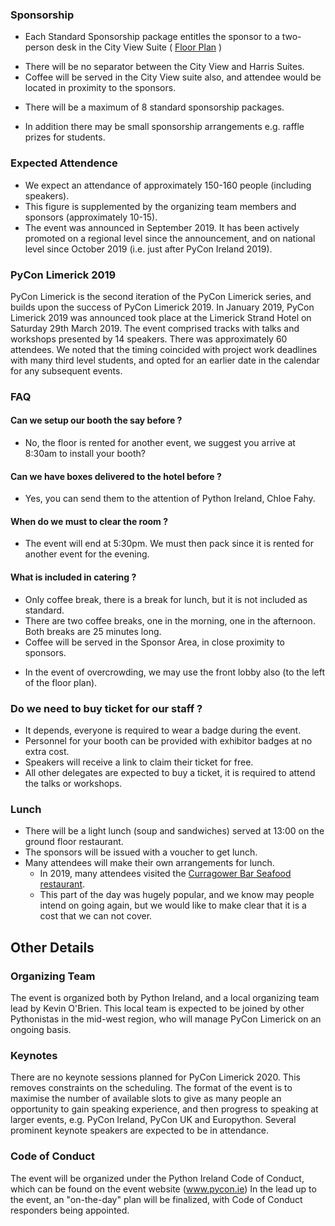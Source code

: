 
### Sponsorship

* Each Standard Sponsorship package entitles the sponsor to a two-person desk in the City View Suite ( [Floor Plan](https://github.com/PyConLimerick/Limerick2020/blob/master/Strand%20Hotel%20-%206th%20floor.pdf) )
 - There will be no separator between the City View and Harris Suites.
 - Coffee will be served in the City View suite also, and attendee would be located in proximity to the sponsors.
* There will be a maximum of 8 standard sponsorship packages. 
 - In addition there may be small sponsorship arrangements e.g. raffle prizes for students.

### Expected Attendence

* We expect an attendance of approximately 150-160 people (including speakers).
* This figure is supplemented by the organizing team members and sponsors (approximately 10-15).
* The event was announced in September 2019. It has been actively promoted on a regional level since the announcement, and on national level since October 2019 (i.e. just after PyCon Ireland 2019).

### PyCon Limerick 2019

PyCon Limerick is the second iteration of the PyCon Limerick series, and builds upon the success of PyCon Limerick 2019. 
In January 2019, PyCon Limerick 2019 was announced took place at the Limerick Strand Hotel on Saturday 29th March 2019.
The event comprised tracks with talks and workshops presented by 14 speakers.  There was approximately 60 attendees.
We noted that the timing coincided with project work deadlines with many third level students, and opted for an earlier date in the calendar for any subsequent events.


### FAQ

#### Can we setup our booth the say before ?

* No, the floor is rented for another event, we suggest you arrive at 8:30am to install your booth?

####  Can we have boxes delivered to the hotel before ?

* Yes, you can send them to the attention of Python Ireland, Chloe Fahy.

#### When do we must to clear the room ?

* The event will end at 5:30pm. We must then pack since it is rented for another event for the evening.

#### What is included in catering ?

* Only coffee break, there is a break for lunch, but it is not included as standard.
* There are two coffee breaks, one in the morning, one in the afternoon. Both breaks are 25 minutes long.
* Coffee will be served in the Sponsor Area, in close proximity to sponsors.
 - In the event of overcrowding, we may use the front lobby also (to the left of the floor plan).

### Do we need to buy ticket for our staff ?

* It depends, everyone is required to wear a badge during the event. 
* Personnel for your booth can be provided with exhibitor badges at no extra cost. 
* Speakers will receive a link to claim their ticket for free. 
* All other delegates are expected to buy a ticket, it is required to attend the talks or workshops.

### Lunch 

* There will be a light lunch (soup and sandwiches) served at 13:00 on the ground floor restaurant. 
* The sponsors will be issued with a voucher to get lunch.
* Many attendees will make their own arrangements for lunch. 
  - In 2019, many attendees visited the [Curragower Bar Seafood restaurant](curragower.com). 
  - This part of the day was hugely popular, and we know may people intend on going again, but we would like to make clear that it is a cost that we can not cover.


## Other Details

### Organizing Team

The event is organized both by Python Ireland, and a local organizing team lead by Kevin O'Brien.
This local team is expected to be joined by other Pythonistas in the mid-west region, who will manage PyCon Limerick on an ongoing basis.

### Keynotes

There are no keynote sessions planned for PyCon Limerick 2020. This removes constraints on the scheduling.
The format of the event is to maximise the number of available slots to give as many people an opportunity to gain speaking experience, and then progress to speaking at
larger events, e.g. PyCon Ireland, PyCon UK and Europython.
Several prominent keynote speakers are expected to be in attendance.

### Code of Conduct

The event will be organized under the Python Ireland Code of Conduct, which can be found on the event website (www.pycon.ie)
In the lead up to the event, an "on-the-day" plan will be finalized, with Code of Conduct responders being appointed.
